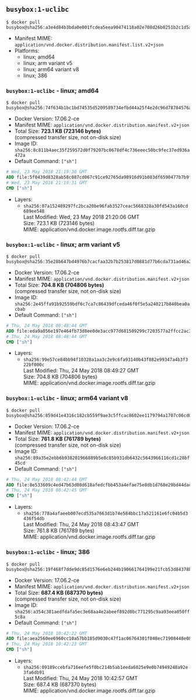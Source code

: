 ## `busybox:1-uclibc`

```console
$ docker pull busybox@sha256:a3e4d84b3bda0e001fcdea5eea90474118a02e708d26b0251b2c1d5a2a81e61f
```

-	Manifest MIME: `application/vnd.docker.distribution.manifest.list.v2+json`
-	Platforms:
	-	linux; amd64
	-	linux; arm variant v5
	-	linux; arm64 variant v8
	-	linux; 386

### `busybox:1-uclibc` - linux; amd64

```console
$ docker pull busybox@sha256:74f634b1bc1bd74535d5209589734efbd44a25f4e2dc96d78784576a3eb5b335
```

-	Docker Version: 17.06.2-ce
-	Manifest MIME: `application/vnd.docker.distribution.manifest.v2+json`
-	Total Size: **723.1 KB (723146 bytes)**  
	(compressed transfer size, not on-disk size)
-	Image ID: `sha256:8c811b4aec35f259572d0f79207bc0678df4c736eeec50bc9fec37ed936a472a`
-	Default Command: `["sh"]`

```dockerfile
# Wed, 23 May 2018 21:19:30 GMT
ADD file:5f0439d8328ab58c087cd067c91ce92765da98916d91b083df6590477b7b9f19 in / 
# Wed, 23 May 2018 21:19:31 GMT
CMD ["sh"]
```

-	Layers:
	-	`sha256:07a152489297fc2bca20be96fab3527ceac5668328a30fd543a160cd689ee548`  
		Last Modified: Wed, 23 May 2018 21:20:06 GMT  
		Size: 723.1 KB (723146 bytes)  
		MIME: application/vnd.docker.image.rootfs.diff.tar.gzip

### `busybox:1-uclibc` - linux; arm variant v5

```console
$ docker pull busybox@sha256:35e28b647bd4976b7cacfaa32b7b253817d0881d77b6cda731ad46a29d08c2cb
```

-	Docker Version: 17.06.2-ce
-	Manifest MIME: `application/vnd.docker.distribution.manifest.v2+json`
-	Total Size: **704.8 KB (704806 bytes)**  
	(compressed transfer size, not on-disk size)
-	Image ID: `sha256:2e45ffa91b92559bdf6c7ca7c86439dfceda46f0f5e5a240217b840bea0acbab`
-	Default Command: `["sh"]`

```dockerfile
# Thu, 24 May 2018 08:48:44 GMT
ADD file:eda9a056e197e464fb73d8ee0de3acc977d681509299c7203577a2ffcc2ac3ce in / 
# Thu, 24 May 2018 08:48:44 GMT
CMD ["sh"]
```

-	Layers:
	-	`sha256:99e57ce84bb94f10328a1aa3c2e9c6fa93140b43f882e99347a4b3f322bf000c`  
		Last Modified: Thu, 24 May 2018 08:49:27 GMT  
		Size: 704.8 KB (704806 bytes)  
		MIME: application/vnd.docker.image.rootfs.diff.tar.gzip

### `busybox:1-uclibc` - linux; arm64 variant v8

```console
$ docker pull busybox@sha256:859d41e4316c182cb559f9ae3c5ffcac8602ee1179794a1707c06cd092a008d3
```

-	Docker Version: 17.06.2-ce
-	Manifest MIME: `application/vnd.docker.distribution.manifest.v2+json`
-	Total Size: **761.8 KB (761789 bytes)**  
	(compressed transfer size, not on-disk size)
-	Image ID: `sha256:89a35e2ebb6b938201966889b5e8c85b931db6432c5643966116cd1c28bf45cd`
-	Default Command: `["sh"]`

```dockerfile
# Thu, 24 May 2018 08:42:44 GMT
ADD file:8e533609c4ed47b63d08d618afedcfbb453a4efae75e8db1d768e29bd44daca7 in / 
# Thu, 24 May 2018 08:42:45 GMT
CMD ["sh"]
```

-	Layers:
	-	`sha256:778a4afaeeb007ecd535a7663d1b74e584bbc17a521161e6fc04b5d3436f54db`  
		Last Modified: Thu, 24 May 2018 08:43:47 GMT  
		Size: 761.8 KB (761789 bytes)  
		MIME: application/vnd.docker.image.rootfs.diff.tar.gzip

### `busybox:1-uclibc` - linux; 386

```console
$ docker pull busybox@sha256:19f468f7dde9dc85d1576e6eb244b190661764199e21fcb53d84378bef16e334
```

-	Docker Version: 17.06.2-ce
-	Manifest MIME: `application/vnd.docker.distribution.manifest.v2+json`
-	Total Size: **687.4 KB (687370 bytes)**  
	(compressed transfer size, not on-disk size)
-	Image ID: `sha256:a354c381aedfdafa5ec3e68aa4e2abeef892d0bc771295c9aa93eea050ff5c8a`
-	Default Command: `["sh"]`

```dockerfile
# Thu, 24 May 2018 10:42:22 GMT
ADD file:aea2560ee6960cc10a57bb185d9030c47f1ac06764301f048ec71908448e0849 in / 
# Thu, 24 May 2018 10:42:23 GMT
CMD ["sh"]
```

-	Layers:
	-	`sha256:09189ccebfa716eefe5f0bc214b5ab1eeda6025e9e0b74949248a92e3fa6db91`  
		Last Modified: Thu, 24 May 2018 10:42:57 GMT  
		Size: 687.4 KB (687370 bytes)  
		MIME: application/vnd.docker.image.rootfs.diff.tar.gzip

